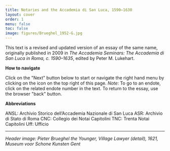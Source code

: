 ```yaml
---
title: Notaries and the Accademia di San Luca, 1590–1630
layout: cover
order: 1
menu: false
toc: false
image: figures/Brueghel_1952-G.jpg
---
```



This text is a revised and updated version of an essay of the same name, originally published in 2009 in *The Accademia Seminars: The Accademia di San Luca in Roma, c. 1590–1635*, edited by Peter M. Lukehart.

**How to navigate**

Click on the "Next" button below to start or navigate the right hand menu by clicking on the icon on the top right of this page. *Note*: To go to an endote, click on the related endote number in the text. To return to the essay, use the browser "back" button.

**Abbreviations**

ANSL: Archivio Storico dell’Accademia Nazionale di San Luca
ASR: Archivio di Stato di Roma
CNC: Collegio dei Notai Capitolini
TNC: Trenta Notai Capitolini
Uff: Ufficio

---

*Header image: Pieter Brueghel the Younger, Village Lawyer (detail), 1621, Museum voor Schone Kunsten Gent*
